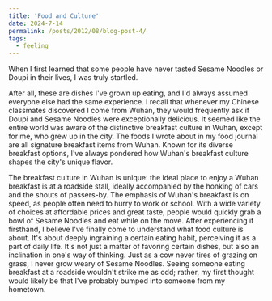 ```yaml
---
title: 'Food and Culture'
date: 2024-7-14
permalink: /posts/2012/08/blog-post-4/
tags:
  - feeling
---
```


When I first learned that some people have never tasted Sesame Noodles or Doupi  in their lives, I was truly startled. 

After all, these are dishes I've grown up eating, and I'd always assumed everyone else had the same experience. I recall that whenever my Chinese classmates discovered I come from Wuhan, they would frequently ask if Doupi and Sesame Noodles were exceptionally delicious. It seemed like the entire world was aware of the distinctive breakfast culture in Wuhan, except for me, who grew up in the city. The foods I wrote about in my food journal are all signature breakfast items from Wuhan. Known for its diverse breakfast options, I've always pondered how Wuhan's breakfast culture shapes the city's unique flavor. 

The breakfast culture in Wuhan is unique: the ideal place to enjoy a Wuhan breakfast is at a roadside stall, ideally accompanied by the honking of cars and the shouts of passers-by. The emphasis of Wuhan's breakfast is on speed, as people often need to hurry to work or school. With a wide variety of choices at affordable prices and great taste, people would quickly grab a bowl of Sesame Noodles and eat while on the move. After experiencing it firsthand, I believe I've finally come to understand what food culture is about. It's about deeply ingraining a certain eating habit, perceiving it as a part of daily life. It's not just a matter of favoring certain dishes, but also an inclination in one's way of thinking. Just as a cow never tires of grazing on grass, I never grow weary of Sesame Noodles. Seeing someone eating breakfast at a roadside wouldn't strike me as odd; rather, my first thought would likely be that I've probably bumped into someone from my hometown. 

